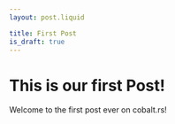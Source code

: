 ```yaml
---
layout: post.liquid

title: First Post
is_draft: true
---
```


# This is our first Post!

Welcome to the first post ever on cobalt.rs!
